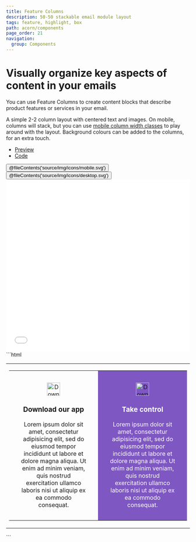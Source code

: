 ```yaml
---
title: Feature Columns
description: 50-50 stackable email module layout
tags: feature, highlight, box
path: acorn/components
page_order: 21
navigation:
  group: Components
---
```


# Visually organize key aspects of content in your emails

You can use Feature Columns to create content blocks that describe product features or services in your email.

A simple 2-2 column layout with centered text and images. On mobile, columns will stack, but you can use [mobile column width classes](../grid#column-widths-on-mobile) to play around with the layout. Background colours can be added to the columns, for an extra touch.

<div class="my-6">
    <ul class="tabs">
        <li class="active"><a href="#feature-columns-preview">Preview</a></li>
        <li><a href="#feature-columns-code">Code</a></li>
    </ul>    
    <div id="feature-columns-preview" class="tab-panel" aria-expanded="true">
        <div class="py-4 bg-grey-lighter">
            <div class="hidden md:flex justify-around bg-grey-lighter pt-4 w-24 mx-auto">
                <button data-preview="mobile" class="text-grey">@fileContents('source/img/icons/mobile.svg')</button>
                <button data-preview="desktop" class="text-grey-darkest">@fileContents('source/img/icons/desktop.svg')</button>
            </div>
            <iframe src="/acorn/includes/components/feature-columns.html" frameborder="0" width="100%" class="block mx-auto transition-all" style="min-height: 470px;"></iframe>
        </div>
    </div>    
    <div id="feature-columns-code" class="tab-panel" markdown="1" aria-expanded="false">
```html
<table cellpadding="0" cellspacing="0" role="presentation" width="100%">
  <tr>
    <td>
      <table cellpadding="0" cellspacing="0" role="presentation" width="100%">
        <tr>
          <td class="col" align="center" width="236" style="padding: 32px;">
            <img src="https://i.imgur.com/XqzhK67.png" width="36" alt="Download">
            <h3>Download our app</h3>
            <div>Lorem ipsum dolor sit amet, consectetur adipisicing elit, sed do eiusmod tempor incididunt ut labore et dolore magna aliqua. Ut enim ad minim veniam, quis nostrud exercitation ullamco laboris nisi ut aliquip ex ea commodo consequat.</div>
          </td>
          <td class="col" align="center" bgcolor="#7E57C2" width="236" style="padding: 32px;">
            <img src="https://i.imgur.com/BuBHL3w.png" width="36" alt="Download">
            <h3 style="color: #FFFFFF;">Take control</h3>
            <div style="color: #FFFFFF;">Lorem ipsum dolor sit amet, consectetur adipisicing elit, sed do eiusmod tempor incididunt ut labore et dolore magna aliqua. Ut enim ad minim veniam, quis nostrud exercitation ullamco laboris nisi ut aliquip ex ea commodo consequat.</div>
          </td>
        </tr>
      </table>
    </td>
  </tr>
</table>
```
    </div>
</div>
